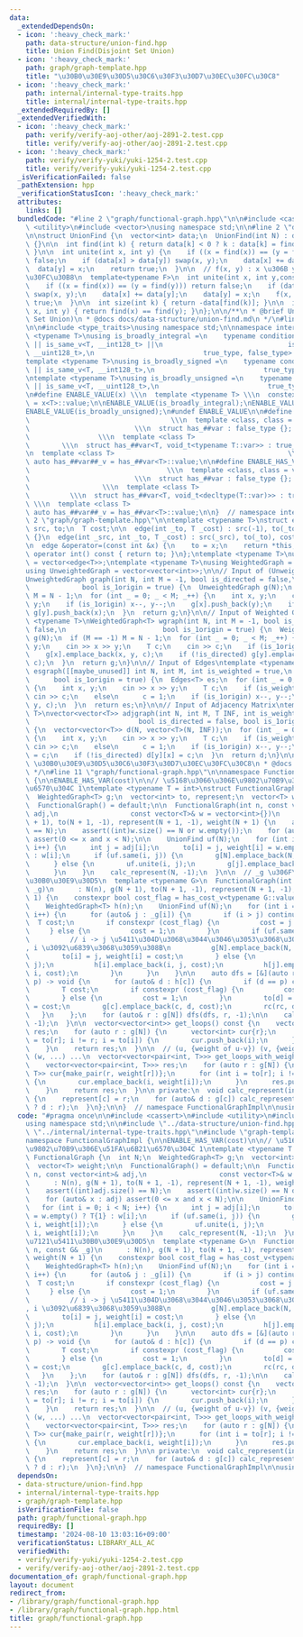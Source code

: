 ```yaml
---
data:
  _extendedDependsOn:
  - icon: ':heavy_check_mark:'
    path: data-structure/union-find.hpp
    title: Union Find(Disjoint Set Union)
  - icon: ':heavy_check_mark:'
    path: graph/graph-template.hpp
    title: "\u30B0\u30E9\u30D5\u30C6\u30F3\u30D7\u30EC\u30FC\u30C8"
  - icon: ':heavy_check_mark:'
    path: internal/internal-type-traits.hpp
    title: internal/internal-type-traits.hpp
  _extendedRequiredBy: []
  _extendedVerifiedWith:
  - icon: ':heavy_check_mark:'
    path: verify/verify-aoj-other/aoj-2891-2.test.cpp
    title: verify/verify-aoj-other/aoj-2891-2.test.cpp
  - icon: ':heavy_check_mark:'
    path: verify/verify-yuki/yuki-1254-2.test.cpp
    title: verify/verify-yuki/yuki-1254-2.test.cpp
  _isVerificationFailed: false
  _pathExtension: hpp
  _verificationStatusIcon: ':heavy_check_mark:'
  attributes:
    links: []
  bundledCode: "#line 2 \"graph/functional-graph.hpp\"\n\n#include <cassert>\n#include\
    \ <utility>\n#include <vector>\nusing namespace std;\n\n#line 2 \"data-structure/union-find.hpp\"\
    \n\nstruct UnionFind {\n  vector<int> data;\n  UnionFind(int N) : data(N, -1)\
    \ {}\n\n  int find(int k) { return data[k] < 0 ? k : data[k] = find(data[k]);\
    \ }\n\n  int unite(int x, int y) {\n    if ((x = find(x)) == (y = find(y))) return\
    \ false;\n    if (data[x] > data[y]) swap(x, y);\n    data[x] += data[y];\n  \
    \  data[y] = x;\n    return true;\n  }\n\n  // f(x, y) : x \u306B y \u3092\u30DE\
    \u30FC\u30B8\n  template<typename F>\n  int unite(int x, int y,const F &f) {\n\
    \    if ((x = find(x)) == (y = find(y))) return false;\n    if (data[x] > data[y])\
    \ swap(x, y);\n    data[x] += data[y];\n    data[y] = x;\n    f(x, y);\n    return\
    \ true;\n  }\n\n  int size(int k) { return -data[find(k)]; }\n\n  int same(int\
    \ x, int y) { return find(x) == find(y); }\n};\n\n/**\n * @brief Union Find(Disjoint\
    \ Set Union)\n * @docs docs/data-structure/union-find.md\n */\n#line 2 \"internal/internal-type-traits.hpp\"\
    \n\n#include <type_traits>\nusing namespace std;\n\nnamespace internal {\ntemplate\
    \ <typename T>\nusing is_broadly_integral =\n    typename conditional_t<is_integral_v<T>\
    \ || is_same_v<T, __int128_t> ||\n                               is_same_v<T,\
    \ __uint128_t>,\n                           true_type, false_type>::type;\n\n\
    template <typename T>\nusing is_broadly_signed =\n    typename conditional_t<is_signed_v<T>\
    \ || is_same_v<T, __int128_t>,\n                           true_type, false_type>::type;\n\
    \ntemplate <typename T>\nusing is_broadly_unsigned =\n    typename conditional_t<is_unsigned_v<T>\
    \ || is_same_v<T, __uint128_t>,\n                           true_type, false_type>::type;\n\
    \n#define ENABLE_VALUE(x) \\\n  template <typename T> \\\n  constexpr bool x##_v\
    \ = x<T>::value;\n\nENABLE_VALUE(is_broadly_integral);\nENABLE_VALUE(is_broadly_signed);\n\
    ENABLE_VALUE(is_broadly_unsigned);\n#undef ENABLE_VALUE\n\n#define ENABLE_HAS_TYPE(var)\
    \                                   \\\n  template <class, class = void>     \
    \                          \\\n  struct has_##var : false_type {};           \
    \                 \\\n  template <class T>                                   \
    \        \\\n  struct has_##var<T, void_t<typename T::var>> : true_type {}; \\\
    \n  template <class T>                                           \\\n  constexpr\
    \ auto has_##var##_v = has_##var<T>::value;\n\n#define ENABLE_HAS_VAR(var)   \
    \                                  \\\n  template <class, class = void>      \
    \                          \\\n  struct has_##var : false_type {};           \
    \                  \\\n  template <class T>                                  \
    \          \\\n  struct has_##var<T, void_t<decltype(T::var)>> : true_type {};\
    \ \\\n  template <class T>                                            \\\n  constexpr\
    \ auto has_##var##_v = has_##var<T>::value;\n\n}  // namespace internal\n#line\
    \ 2 \"graph/graph-template.hpp\"\n\ntemplate <typename T>\nstruct edge {\n  int\
    \ src, to;\n  T cost;\n\n  edge(int _to, T _cost) : src(-1), to(_to), cost(_cost)\
    \ {}\n  edge(int _src, int _to, T _cost) : src(_src), to(_to), cost(_cost) {}\n\
    \n  edge &operator=(const int &x) {\n    to = x;\n    return *this;\n  }\n\n \
    \ operator int() const { return to; }\n};\ntemplate <typename T>\nusing Edges\
    \ = vector<edge<T>>;\ntemplate <typename T>\nusing WeightedGraph = vector<Edges<T>>;\n\
    using UnweightedGraph = vector<vector<int>>;\n\n// Input of (Unweighted) Graph\n\
    UnweightedGraph graph(int N, int M = -1, bool is_directed = false,\n         \
    \             bool is_1origin = true) {\n  UnweightedGraph g(N);\n  if (M == -1)\
    \ M = N - 1;\n  for (int _ = 0; _ < M; _++) {\n    int x, y;\n    cin >> x >>\
    \ y;\n    if (is_1origin) x--, y--;\n    g[x].push_back(y);\n    if (!is_directed)\
    \ g[y].push_back(x);\n  }\n  return g;\n}\n\n// Input of Weighted Graph\ntemplate\
    \ <typename T>\nWeightedGraph<T> wgraph(int N, int M = -1, bool is_directed =\
    \ false,\n                        bool is_1origin = true) {\n  WeightedGraph<T>\
    \ g(N);\n  if (M == -1) M = N - 1;\n  for (int _ = 0; _ < M; _++) {\n    int x,\
    \ y;\n    cin >> x >> y;\n    T c;\n    cin >> c;\n    if (is_1origin) x--, y--;\n\
    \    g[x].emplace_back(x, y, c);\n    if (!is_directed) g[y].emplace_back(y, x,\
    \ c);\n  }\n  return g;\n}\n\n// Input of Edges\ntemplate <typename T>\nEdges<T>\
    \ esgraph([[maybe_unused]] int N, int M, int is_weighted = true,\n           \
    \      bool is_1origin = true) {\n  Edges<T> es;\n  for (int _ = 0; _ < M; _++)\
    \ {\n    int x, y;\n    cin >> x >> y;\n    T c;\n    if (is_weighted)\n     \
    \ cin >> c;\n    else\n      c = 1;\n    if (is_1origin) x--, y--;\n    es.emplace_back(x,\
    \ y, c);\n  }\n  return es;\n}\n\n// Input of Adjacency Matrix\ntemplate <typename\
    \ T>\nvector<vector<T>> adjgraph(int N, int M, T INF, int is_weighted = true,\n\
    \                           bool is_directed = false, bool is_1origin = true)\
    \ {\n  vector<vector<T>> d(N, vector<T>(N, INF));\n  for (int _ = 0; _ < M; _++)\
    \ {\n    int x, y;\n    cin >> x >> y;\n    T c;\n    if (is_weighted)\n     \
    \ cin >> c;\n    else\n      c = 1;\n    if (is_1origin) x--, y--;\n    d[x][y]\
    \ = c;\n    if (!is_directed) d[y][x] = c;\n  }\n  return d;\n}\n\n/**\n * @brief\
    \ \u30B0\u30E9\u30D5\u30C6\u30F3\u30D7\u30EC\u30FC\u30C8\n * @docs docs/graph/graph-template.md\n\
    \ */\n#line 11 \"graph/functional-graph.hpp\"\n\nnamespace FunctionalGraphImpl\
    \ {\n\nENABLE_HAS_VAR(cost)\n\n// \u5168\u3066\u306E\u9802\u70B9\u306E\u51FA\u6B21\
    \u6570\u304C 1\ntemplate <typename T = int>\nstruct FunctionalGraph {\n  int N;\n\
    \  WeightedGraph<T> g;\n  vector<int> to, represent;\n  vector<T> weight;\n\n\
    \  FunctionalGraph() = default;\n\n  FunctionalGraph(int n, const vector<int>&\
    \ adj,\n                  const vector<T>& w = vector<int>{})\n      : N(n), g(N\
    \ + 1), to(N + 1, -1), represent(N + 1, -1), weight(N + 1) {\n    assert((int)adj.size()\
    \ == N);\n    assert((int)w.size() == N or w.empty());\n    for (auto& x : adj)\
    \ assert(0 <= x and x < N);\n\n    UnionFind uf(N);\n    for (int i = 0; i < N;\
    \ i++) {\n      int j = adj[i];\n      to[i] = j, weight[i] = w.empty() ? T{1}\
    \ : w[i];\n      if (uf.same(i, j)) {\n        g[N].emplace_back(N, i, weight[i]);\n\
    \      } else {\n        uf.unite(i, j);\n        g[j].emplace_back(j, i, weight[i]);\n\
    \      }\n    }\n    calc_represent(N, -1);\n  }\n\n  // _g \u306F\u7121\u5411\
    \u30B0\u30E9\u30D5\n  template <typename G>\n  FunctionalGraph(int n, const G&\
    \ _g)\n      : N(n), g(N + 1), to(N + 1, -1), represent(N + 1, -1), weight(N +\
    \ 1) {\n    constexpr bool cost_flag = has_cost_v<typename G::value_type::value_type>;\n\
    \    WeightedGraph<T> h(n);\n    UnionFind uf(N);\n    for (int i = 0; i < N;\
    \ i++) {\n      for (auto& j : _g[i]) {\n        if (i > j) continue;\n      \
    \  T cost;\n        if constexpr (cost_flag) {\n          cost = j.cost;\n   \
    \     } else {\n          cost = 1;\n        }\n        if (uf.same(i, j)) {\n\
    \          // i -> j \u5411\u304D\u3068\u3044\u3046\u3053\u3068\u306B\u3057\u3066\
    , i \u3092\u6839\u3068\u3059\u308B\n          g[N].emplace_back(N, i, 0);\n  \
    \        to[i] = j, weight[i] = cost;\n        } else {\n          uf.unite(i,\
    \ j);\n          h[i].emplace_back(i, j, cost);\n          h[j].emplace_back(j,\
    \ i, cost);\n        }\n      }\n    }\n\n    auto dfs = [&](auto rc, int c, int\
    \ p) -> void {\n      for (auto& d : h[c]) {\n        if (d == p) continue;\n\
    \        T cost;\n        if constexpr (cost_flag) {\n          cost = d.cost;\n\
    \        } else {\n          cost = 1;\n        }\n        to[d] = c, weight[d]\
    \ = cost;\n        g[c].emplace_back(c, d, cost);\n        rc(rc, d, c);\n   \
    \   }\n    };\n    for (auto& r : g[N]) dfs(dfs, r, -1);\n\n    calc_represent(N,\
    \ -1);\n  }\n\n  vector<vector<int>> get_loops() const {\n    vector<vector<int>>\
    \ res;\n    for (auto r : g[N]) {\n      vector<int> cur{r};\n      for (int i\
    \ = to[r]; i != r; i = to[i]) {\n        cur.push_back(i);\n      }\n      res.push_back(cur);\n\
    \    }\n    return res;\n  }\n\n  // (u, {weight of u-v}) (v, {weight of v-w}),\
    \ (w, ...) ...\n  vector<vector<pair<int, T>>> get_loops_with_weight() const {\n\
    \    vector<vector<pair<int, T>>> res;\n    for (auto r : g[N]) {\n      vector<pair<int,\
    \ T>> cur{make_pair(r, weight[r])};\n      for (int i = to[r]; i != r; i = to[i])\
    \ {\n        cur.emplace_back(i, weight[i]);\n      }\n      res.push_back(cur);\n\
    \    }\n    return res;\n  }\n\n private:\n  void calc_represent(int c, int r)\
    \ {\n    represent[c] = r;\n    for (auto& d : g[c]) calc_represent(d, r == -1\
    \ ? d : r);\n  }\n};\n\n}  // namespace FunctionalGraphImpl\n\nusing FunctionalGraphImpl::FunctionalGraph;\n"
  code: "#pragma once\n\n#include <cassert>\n#include <utility>\n#include <vector>\n\
    using namespace std;\n\n#include \"../data-structure/union-find.hpp\"\n#include\
    \ \"../internal/internal-type-traits.hpp\"\n#include \"graph-template.hpp\"\n\n\
    namespace FunctionalGraphImpl {\n\nENABLE_HAS_VAR(cost)\n\n// \u5168\u3066\u306E\
    \u9802\u70B9\u306E\u51FA\u6B21\u6570\u304C 1\ntemplate <typename T = int>\nstruct\
    \ FunctionalGraph {\n  int N;\n  WeightedGraph<T> g;\n  vector<int> to, represent;\n\
    \  vector<T> weight;\n\n  FunctionalGraph() = default;\n\n  FunctionalGraph(int\
    \ n, const vector<int>& adj,\n                  const vector<T>& w = vector<int>{})\n\
    \      : N(n), g(N + 1), to(N + 1, -1), represent(N + 1, -1), weight(N + 1) {\n\
    \    assert((int)adj.size() == N);\n    assert((int)w.size() == N or w.empty());\n\
    \    for (auto& x : adj) assert(0 <= x and x < N);\n\n    UnionFind uf(N);\n \
    \   for (int i = 0; i < N; i++) {\n      int j = adj[i];\n      to[i] = j, weight[i]\
    \ = w.empty() ? T{1} : w[i];\n      if (uf.same(i, j)) {\n        g[N].emplace_back(N,\
    \ i, weight[i]);\n      } else {\n        uf.unite(i, j);\n        g[j].emplace_back(j,\
    \ i, weight[i]);\n      }\n    }\n    calc_represent(N, -1);\n  }\n\n  // _g \u306F\
    \u7121\u5411\u30B0\u30E9\u30D5\n  template <typename G>\n  FunctionalGraph(int\
    \ n, const G& _g)\n      : N(n), g(N + 1), to(N + 1, -1), represent(N + 1, -1),\
    \ weight(N + 1) {\n    constexpr bool cost_flag = has_cost_v<typename G::value_type::value_type>;\n\
    \    WeightedGraph<T> h(n);\n    UnionFind uf(N);\n    for (int i = 0; i < N;\
    \ i++) {\n      for (auto& j : _g[i]) {\n        if (i > j) continue;\n      \
    \  T cost;\n        if constexpr (cost_flag) {\n          cost = j.cost;\n   \
    \     } else {\n          cost = 1;\n        }\n        if (uf.same(i, j)) {\n\
    \          // i -> j \u5411\u304D\u3068\u3044\u3046\u3053\u3068\u306B\u3057\u3066\
    , i \u3092\u6839\u3068\u3059\u308B\n          g[N].emplace_back(N, i, 0);\n  \
    \        to[i] = j, weight[i] = cost;\n        } else {\n          uf.unite(i,\
    \ j);\n          h[i].emplace_back(i, j, cost);\n          h[j].emplace_back(j,\
    \ i, cost);\n        }\n      }\n    }\n\n    auto dfs = [&](auto rc, int c, int\
    \ p) -> void {\n      for (auto& d : h[c]) {\n        if (d == p) continue;\n\
    \        T cost;\n        if constexpr (cost_flag) {\n          cost = d.cost;\n\
    \        } else {\n          cost = 1;\n        }\n        to[d] = c, weight[d]\
    \ = cost;\n        g[c].emplace_back(c, d, cost);\n        rc(rc, d, c);\n   \
    \   }\n    };\n    for (auto& r : g[N]) dfs(dfs, r, -1);\n\n    calc_represent(N,\
    \ -1);\n  }\n\n  vector<vector<int>> get_loops() const {\n    vector<vector<int>>\
    \ res;\n    for (auto r : g[N]) {\n      vector<int> cur{r};\n      for (int i\
    \ = to[r]; i != r; i = to[i]) {\n        cur.push_back(i);\n      }\n      res.push_back(cur);\n\
    \    }\n    return res;\n  }\n\n  // (u, {weight of u-v}) (v, {weight of v-w}),\
    \ (w, ...) ...\n  vector<vector<pair<int, T>>> get_loops_with_weight() const {\n\
    \    vector<vector<pair<int, T>>> res;\n    for (auto r : g[N]) {\n      vector<pair<int,\
    \ T>> cur{make_pair(r, weight[r])};\n      for (int i = to[r]; i != r; i = to[i])\
    \ {\n        cur.emplace_back(i, weight[i]);\n      }\n      res.push_back(cur);\n\
    \    }\n    return res;\n  }\n\n private:\n  void calc_represent(int c, int r)\
    \ {\n    represent[c] = r;\n    for (auto& d : g[c]) calc_represent(d, r == -1\
    \ ? d : r);\n  }\n};\n\n}  // namespace FunctionalGraphImpl\n\nusing FunctionalGraphImpl::FunctionalGraph;\n"
  dependsOn:
  - data-structure/union-find.hpp
  - internal/internal-type-traits.hpp
  - graph/graph-template.hpp
  isVerificationFile: false
  path: graph/functional-graph.hpp
  requiredBy: []
  timestamp: '2024-08-10 13:03:16+09:00'
  verificationStatus: LIBRARY_ALL_AC
  verifiedWith:
  - verify/verify-yuki/yuki-1254-2.test.cpp
  - verify/verify-aoj-other/aoj-2891-2.test.cpp
documentation_of: graph/functional-graph.hpp
layout: document
redirect_from:
- /library/graph/functional-graph.hpp
- /library/graph/functional-graph.hpp.html
title: graph/functional-graph.hpp
---
```

